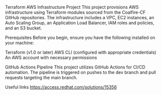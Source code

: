Terraform AWS Infrastructure Project
This project provisions AWS infrastructure using Terraform modules sourced from the Coalfire-CF GitHub repositories. The infrastructure includes a VPC, EC2 instances, an Auto Scaling Group, an Application Load Balancer, IAM roles and policies, and an S3 bucket.

Prerequisites
Before you begin, ensure you have the following installed on your machine:

Terraform (v1.0 or later)
AWS CLI (configured with appropriate credentials)
An AWS account with necessary permissions

GitHub Actions Pipeline
This project utilizes GitHub Actions for CI/CD automation. The pipeline is triggered on pushes to the dev branch and pull requests targeting the main branch.

Useful links
https://access.redhat.com/solutions/15356


